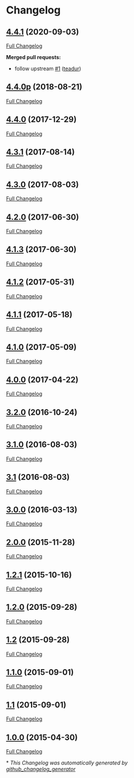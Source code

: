 # Changelog

## [4.4.1](https://github.com/teadur/ansible-ssh-hardening/tree/4.4.1) (2020-09-03)

[Full Changelog](https://github.com/teadur/ansible-ssh-hardening/compare/4.4.0p...4.4.1)

**Merged pull requests:**

- follow upstream [\#1](https://github.com/teadur/ansible-ssh-hardening/pull/1) ([teadur](https://github.com/teadur))

## [4.4.0p](https://github.com/teadur/ansible-ssh-hardening/tree/4.4.0p) (2018-08-21)

[Full Changelog](https://github.com/teadur/ansible-ssh-hardening/compare/4.4.0...4.4.0p)

## [4.4.0](https://github.com/teadur/ansible-ssh-hardening/tree/4.4.0) (2017-12-29)

[Full Changelog](https://github.com/teadur/ansible-ssh-hardening/compare/4.3.1...4.4.0)

## [4.3.1](https://github.com/teadur/ansible-ssh-hardening/tree/4.3.1) (2017-08-14)

[Full Changelog](https://github.com/teadur/ansible-ssh-hardening/compare/4.3.0...4.3.1)

## [4.3.0](https://github.com/teadur/ansible-ssh-hardening/tree/4.3.0) (2017-08-03)

[Full Changelog](https://github.com/teadur/ansible-ssh-hardening/compare/4.2.0...4.3.0)

## [4.2.0](https://github.com/teadur/ansible-ssh-hardening/tree/4.2.0) (2017-06-30)

[Full Changelog](https://github.com/teadur/ansible-ssh-hardening/compare/4.1.3...4.2.0)

## [4.1.3](https://github.com/teadur/ansible-ssh-hardening/tree/4.1.3) (2017-06-30)

[Full Changelog](https://github.com/teadur/ansible-ssh-hardening/compare/4.1.2...4.1.3)

## [4.1.2](https://github.com/teadur/ansible-ssh-hardening/tree/4.1.2) (2017-05-31)

[Full Changelog](https://github.com/teadur/ansible-ssh-hardening/compare/4.1.1...4.1.2)

## [4.1.1](https://github.com/teadur/ansible-ssh-hardening/tree/4.1.1) (2017-05-18)

[Full Changelog](https://github.com/teadur/ansible-ssh-hardening/compare/4.1.0...4.1.1)

## [4.1.0](https://github.com/teadur/ansible-ssh-hardening/tree/4.1.0) (2017-05-09)

[Full Changelog](https://github.com/teadur/ansible-ssh-hardening/compare/4.0.0...4.1.0)

## [4.0.0](https://github.com/teadur/ansible-ssh-hardening/tree/4.0.0) (2017-04-22)

[Full Changelog](https://github.com/teadur/ansible-ssh-hardening/compare/3.2.0...4.0.0)

## [3.2.0](https://github.com/teadur/ansible-ssh-hardening/tree/3.2.0) (2016-10-24)

[Full Changelog](https://github.com/teadur/ansible-ssh-hardening/compare/3.1.0...3.2.0)

## [3.1.0](https://github.com/teadur/ansible-ssh-hardening/tree/3.1.0) (2016-08-03)

[Full Changelog](https://github.com/teadur/ansible-ssh-hardening/compare/3.1...3.1.0)

## [3.1](https://github.com/teadur/ansible-ssh-hardening/tree/3.1) (2016-08-03)

[Full Changelog](https://github.com/teadur/ansible-ssh-hardening/compare/3.0.0...3.1)

## [3.0.0](https://github.com/teadur/ansible-ssh-hardening/tree/3.0.0) (2016-03-13)

[Full Changelog](https://github.com/teadur/ansible-ssh-hardening/compare/2.0.0...3.0.0)

## [2.0.0](https://github.com/teadur/ansible-ssh-hardening/tree/2.0.0) (2015-11-28)

[Full Changelog](https://github.com/teadur/ansible-ssh-hardening/compare/1.2.1...2.0.0)

## [1.2.1](https://github.com/teadur/ansible-ssh-hardening/tree/1.2.1) (2015-10-16)

[Full Changelog](https://github.com/teadur/ansible-ssh-hardening/compare/1.2.0...1.2.1)

## [1.2.0](https://github.com/teadur/ansible-ssh-hardening/tree/1.2.0) (2015-09-28)

[Full Changelog](https://github.com/teadur/ansible-ssh-hardening/compare/1.2...1.2.0)

## [1.2](https://github.com/teadur/ansible-ssh-hardening/tree/1.2) (2015-09-28)

[Full Changelog](https://github.com/teadur/ansible-ssh-hardening/compare/1.1.0...1.2)

## [1.1.0](https://github.com/teadur/ansible-ssh-hardening/tree/1.1.0) (2015-09-01)

[Full Changelog](https://github.com/teadur/ansible-ssh-hardening/compare/1.1...1.1.0)

## [1.1](https://github.com/teadur/ansible-ssh-hardening/tree/1.1) (2015-09-01)

[Full Changelog](https://github.com/teadur/ansible-ssh-hardening/compare/1.0.0...1.1)

## [1.0.0](https://github.com/teadur/ansible-ssh-hardening/tree/1.0.0) (2015-04-30)

[Full Changelog](https://github.com/teadur/ansible-ssh-hardening/compare/a9591764206b79a4ed324bb8576151ebac0127b1...1.0.0)



\* *This Changelog was automatically generated by [github_changelog_generator](https://github.com/github-changelog-generator/github-changelog-generator)*

